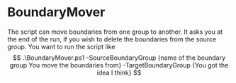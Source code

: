 # BoundaryMover
 The script can move boundaries from one group to another. It asks you at the end of the run, if you wish to delete the boundaries from the source group.
 You want to run the script like 
 $$$$$$  .\BoundaryMover.ps1 -SourceBoundaryGroup {name of the boundary group You move the boundaries from} -TargetBoundaryGroup {You got the idea I think} $$$$$$
